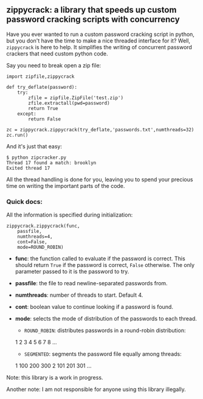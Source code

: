 ## zippycrack: a library that speeds up custom password cracking scripts with concurrency

Have you ever wanted to run a custom password cracking script in python, but you don't have the time to make a nice threaded interface for it? Well, `zippycrack` is here to help. It simplifies the writing of concurrent password crackers that need custom python code.

Say you need to break open a zip file:

    import zipfile,zippycrack

    def try_deflate(password):
    	try:
    		zfile = zipfile.ZipFile('test.zip')
    		zfile.extractall(pwd=password)
    		return True
    	except:
    		return False

    zc = zippycrack.zippycrack(try_deflate,'passwords.txt',numthreads=32)
    zc.run()

And it's just that easy:

    $ python zipcracker.py
    Thread 17 found a match: brooklyn
    Exited thread 17

All the thread handling is done for you, leaving you to spend your precious time on writing the important parts of the code.

### Quick docs:

All the information is specified during initialization:

    zippycrack.zippycrack(func,
    	passfile,
    	numthreads=4,
    	cont=False,
    	mode=ROUND_ROBIN)

* **func**: the function called to evaluate if the password is correct. This should return `True` if the password is correct, `False` otherwise. The only parameter passed to it is the password to try.
* **passfile**: the file to read newline-separated passwords from.
* **numthreads**: number of threads to start. Default 4.
* **cont**: boolean value to continue looking if a password is found.
* **mode**: selects the mode of distribution of the passwords to each thread.
	* `ROUND_ROBIN`: distributes passwords in a round-robin distribution:

    1    2    3    4
    5    6    7    8 ...

	* `SEGMENTED`: segments the password file equally among threads:

    1   100  200  300
    2   101  201  301 ...


Note: this library is a work in progress.

Another note: I am not responsible for anyone using this library illegally.
